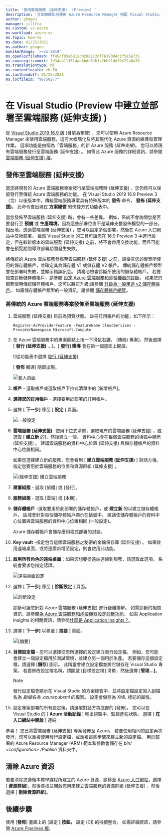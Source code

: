 ```yaml
---
title: '使用雲端服務 (延伸支援)  (Preview) '
description: '立即瞭解如何使用 Azure Resource Manager 搭配 Visual Studio，建立及部署雲端服務 (延伸支援) '
author: ghogen
manager: jillfra
ms.custom: vs-azure
ms.workload: azure-vs
ms.topic: how-to
ms.date: 01/25/2021
ms.author: ghogen
monikerRange: '>=vs-2019'
ms.openlocfilehash: ff45cf05a6811c02881c26f76193d4c1f5a5e735
ms.sourcegitcommit: 7d34ab111614ae6bde5fb3c2bb91dd79e29a0a78
ms.translationtype: MT
ms.contentlocale: zh-TW
ms.lasthandoff: 01/25/2021
ms.locfileid: "98750277"
---
```

# <a name="create-and-deploy-to-cloud-services-extended-support-in-visual-studio-preview"></a>在 Visual Studio (Preview 中建立並部署至雲端服務 (延伸支援) ) 

從 [Visual Studio 2019 16.9 版](https://visualstudio.microsoft.com/vs/preview) (目前為預覽) ，您可以使用 Azure Resource Manager 來使用雲端服務，這可大幅簡化及將其現代化 Azure 資源的維護和管理作業。 這項功能是由稱為「雲端服務」的新 Azure 服務 *(延伸支援)*。 您可以將現有雲端服務發行至雲端服務 (延伸支援) 。 如需此 Azure 服務的詳細資訊，請參閱 [雲端服務 (延伸支援) 檔](/azure/cloud-services-extended-support/overview)。

## <a name="publish-to-cloud-services-extended-support"></a>發佈至雲端服務 (延伸支援) 

當您將現有的 Azure 雲端服務專案發行至雲端服務時 (延伸支援) ，您仍然可以保留發行至傳統 Azure 雲端服務的功能。 在 Visual Studio 2019 16.9 Preview 3 （含）以後版本中，傳統雲端服務專案具有特殊版本的 **發佈** 命令， **發佈 (延伸支援)**。 此命令會出現在 **方案總管** 的快捷方式功能表中。

當您發佈至雲端服務 (延伸支援) 時，會有一些差異。 例如，系統不會詢問您是否要發行至 **預備** 或 **生產環境**，因為這些部署位置不是延伸支援發佈模型的一部分。 相反地，透過雲端服務 (延伸支援) ，您可以設定多個部署，然後在 Azure 入口網站中交換部署。 雖然 Visual Studio 的工具可讓您在 16.9 Preview 3 中進行設定，但在較新版本的雲端服務 (延伸支援) 之前，將不會啟用交換功能，而且可能會在預覽期間導致部署期間發生失敗。

將傳統的 Azure 雲端服務發佈至雲端服務 (延伸支援) 之前，請檢查您的專案所使用的儲存體帳戶，並確定其為儲存體 V1 或儲存體 V2 帳戶。 傳統儲存體帳戶類型會在部署時失敗，並顯示錯誤訊息。 請務必檢查診斷所使用的儲存體帳戶。 若要檢查診斷儲存體帳戶，請參閱 [設定 Azure 雲端服務和虛擬機器的診斷](vs-azure-tools-diagnostics-for-cloud-services-and-virtual-machines.md)。 如果您的服務使用傳統儲存體帳戶，您可以將它升級;請參閱 [升級為一般用途 v2 儲存體帳戶](/azure/storage/common/storage-account-upgrade?tabs=azure-portal)。  如需儲存體帳戶類型的一般資訊，請參閱 [儲存體帳戶總覽](/azure/storage/common/storage-account-overview)。

### <a name="to-publish-a-classic-azure-cloud-service-project-to-cloud-services-extended-support"></a>將傳統的 Azure 雲端服務專案發佈至雲端服務 (延伸支援) 

1. 雲端服務 (延伸支援) 目前為預覽狀態。 註冊訂用帳戶的功能，如下所示：

   ```azurepowershell-interactive
   Register-AzProviderFeature -FeatureName CloudServices -ProviderNamespace Microsoft.Compute
   ```

1. 在 Azure 雲端服務中的專案節點上按一下滑鼠右鍵， (傳統) 專案]，然後選擇 [ **發行 (延伸支援) ...**]。[ **發行] 嚮導** 會在第一個畫面上開啟。

   ![從功能表中選擇 [發行 (延伸支援) ](./media/cloud-services-extended-support/publish-commands-on-menu.png)

   [ **發佈** 嚮導] 隨即出現。

   ![登入頁面](./media/cloud-services-extended-support/publish-step1.png)

1. **帳戶** - 選取帳戶或選取帳戶下拉式清單中的 [新增帳戶]。

1. **選擇您的訂用帳戶** - 選擇要用於部署的訂用帳戶。

1. 選擇 [ **下一步]** 移至 [ **設定** ] 頁面。

   ![一般設定](./media/cloud-services-extended-support/publish-settings.png)

1. **雲端服務 (延伸支援)** -使用下拉式清單，選取現有的雲端服務 (延伸支援) ，或選取 [ **建立新** 的]，然後建立一個。 資料中心會在每個雲端服務的括弧中顯示 (延伸支援) 。 建議雲端服務的資料中心位置 (延伸支援) 與儲存體帳戶的資料中心位置相同。

   如果您選擇建立新的服務，您會看到 [ **建立雲端服務 (延伸支援)** ] 對話方塊。 指定您要用於雲端服務的位置和資源群組 (延伸支援) 。

   ![ (延伸支援) 建立雲端服務](./media/cloud-services-extended-support/extended-support-dialog.png)

1. **建置組態** - 選取 [偵錯] 或 [發行]。

1. **服務組態** - 選取 [雲端] 或 [本機]。

1. **儲存體帳戶** -選取要用於此部署的儲存體帳戶，或 **建立新** 的以建立儲存體帳戶。 區域會針對每個儲存體帳戶顯示在括弧中。 建議使儲存體帳戶的資料中心位置與雲端服務的資料中心位置相同 (一般設定)。

   Azure 儲存體帳戶會儲存應用程式部署的封裝。

1. **Key vault** -指定包含這個雲端服務之秘密的金鑰保存庫 (延伸支援) 。 如果啟用遠端桌面，或將憑證新增至設定，則會啟用此功能。

1. **啟用所有角色的遠端桌面**：如果您想要從遠端連線到服務，請選取此選項。 系統會要求您指定認證。

   ![遠端桌面設定](./media/cloud-services-extended-support/remote-desktop-configuration.png)

1. 選擇 [ **下一步]** 移至 [ **診斷設定** ] 頁面。

   ![診斷設定](./media/cloud-services-extended-support/diagnostics-settings.png)

   診斷可讓您針對 Azure 雲端服務 (延伸支援) 進行疑難排解。 如需診斷的相關資訊，請參閱[為 Azure 雲端服務和虛擬機器設定診斷功能](./vs-azure-tools-diagnostics-for-cloud-services-and-virtual-machines.md)。 如需 Application Insights 的相關資訊，請參閱[什麼是 Application Insights？](/azure/application-insights/app-insights-overview)。

1. 選擇 [ **下一步]** 以移至 [ **摘要** ] 頁面。

   ![[摘要]](./media/cloud-services-extended-support/publish-summary.png)

1. **目標設定檔** - 您可以選擇從您所選擇的設定建立發行設定檔。 例如，您可能會建立一個設定檔用於測試環境，並建立另一個用於生產。 若要儲存這個設定檔，請選擇 [**儲存**] 圖示。 此精靈會建立設定檔並將它儲存在 Visual Studio 專案。 若要修改設定檔名稱，請開啟 [目標設定檔] 清單，然後選擇 [**管理...]**。

   > [!Note]
   > 發行設定檔會顯示在 Visual Studio 的方案總管中，並將設定檔設定寫入副檔名為 *副檔名為 .azurepubxml* 的檔案。 設定會儲存為 XML 標記的屬性。

1. 設定專案部署的所有設定後，請選取對話方塊底部的 [發佈]。 您可以在 Visual Studio 的 [ **Azure 活動記錄** ] 輸出視窗中，監視進程狀態。 選擇 [ **在入口網站中開啟** ] 連結 

恭喜！ 您已將雲端服務 (延伸支援) 專案發佈至 Azure。 若要使用相同的設定再次發行，您可以重複使用發行設定檔，或重複這些步驟來建立新的設定檔。 用於部署的 Azure Resource Manager (ARM) 範本和參數會儲存在 *bin/ \<configuration\> /Publish* 資料夾中。

## <a name="clean-up-azure-resources"></a>清除 Azure 資源

若要清除您遵循本教學課程所建立的 Azure 資源，請移至 [Azure 入口網站](https://portal.azure.com)，選擇 [ **資源群組**]，然後尋找並開啟您用來建立雲端服務的資源群組 (延伸支援) ，然後選擇 [ **刪除資源群組**]。

## <a name="next-steps"></a>後續步驟

使用 [**發佈**] 畫面上的 [設定 **] 按鈕，** 設定 (CI) 的持續整合。 如需詳細資訊，請參閱 [Azure Pipelines 檔](/azure/devops/pipelines/?view=azure-devops&preserve-view=true)。
